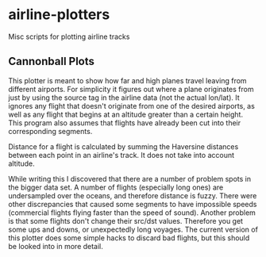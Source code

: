airline-plotters
================

Misc scripts for plotting airline tracks


Cannonball Plots
----------------
This plotter is meant to show how far and high planes travel leaving
from different airports. For simplicity it figures out where a
plane originates from just by using the source tag in the airline
data (not the actual lon/lat). It ignores any flight that doesn't
originate from one of the desired airports, as well as any flight
that begins at an altitude greater than a certain height. This 
program also assumes that flights have already been cut into their
corresponding segments.

Distance for a flight is calculated by summing the Haversine distances
between each point in an airline's track. It does not take into
account altitude.

While writing this I discovered that there are a number of problem
spots in the bigger data set. A number of flights (especially long
ones) are undersampled over the oceans, and therefore distance is 
fuzzy. There were other discrepancies that caused some segments to
have impossible speeds (commercial flights flying faster than the 
speed of sound). Another problem is that some flights don't change
their src/dst values. Therefore you get some ups and downs, or 
unexpectedly long voyages. The current version of this plotter does
some simple hacks to discard bad flights, but this should be looked
into in more detail.

